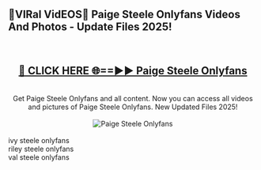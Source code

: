 <h2>🔴VIRal VidEOS🔴 Paige Steele Onlyfans Videos And Photos - Update Files 2025!</h2>
<br>
<div align="center">
<h2><a href="https://virallinks.top/odZfE0" rel="nofollow">🔴 CLICK HERE 🌐==►► Paige Steele Onlyfans</a></h2>
<br>
Get Paige Steele Onlyfans and all content. Now you can access all videos and pictures of Paige Steele Onlyfans. New Updated Files 2025!
<br>
<br>
<a href="https://virallinks.top/odZfE0" rel="nofollow" data-target="animated-image.originalLink"><img src="https://i.imgur.com/dJHk4Zq.gif)" alt="Paige Steele Onlyfans" style="max-width: 100%; display: inline-block;" data-target="animated-image.originalImage"></a>
</div>
<br>
ivy steele onlyfans<br>
riley steele onlyfans<br>
val steele onlyfans